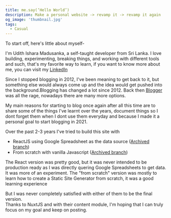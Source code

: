 ```yaml
---
title: me.say(‘Hello World’)
description: Make a personal website -> revamp it -> revamp it again
og_image: 'thumbnail.jpg'
tags:
  - Casual
---
```


<v-img src="thumbnail.jpg" alt="Project Thumbnail containing a code preview"></v-img>

To start off, here's little about myself-

I'm Udith Ishara Madusanka, a self-taught developer from Sri Lanka. I love building, experimenting, breaking things, and working with different tools and such, that's my favorite way to learn, if you want to know more about me, you can visit my [LinkedIn](https://www.linkedin.com/in/udithishara)

Since I stopped blogging in 2012, I've been meaning to get back to it, but something else would always come up and the idea would get pushed into the background.Blogging has changed a lot since 2012. Back then [Blogger](https://blogger.com) was all the rage, nowadays there are many more options.

My main reasons for starting to blog once again after all this time are to share some of the things I've learnt over the years, document things so I dont forget them when I dont use them everyday and because I made it a personal goal to start blogging in 2021.

Over the past 2-3 years I've tried to build this site with
 - ReactJS using Google Spreadsheet as the data source ([Archived branch](https://github.com/udithishara/udith.is/tree/reactjs-archived))
 - From scratch with vanilla Javascript ([Archived branch](https://github.com/udithishara/udith.is/tree/Custom-SSG-from-scratch))

The React version was pretty good, but it was never intended to be production ready as I was directly quering Google Spreadsheets to get data. It was more of an experiment. The "from scratch" version was mostly to learn how to create a Static Site Generator from scratch, it was a good learning experience

But I was never completely satisfied with either of them to be the final version.  
Thanks to NuxtJS and with their content module, I'm hoping that I can truly focus on my goal and keep on posting.
